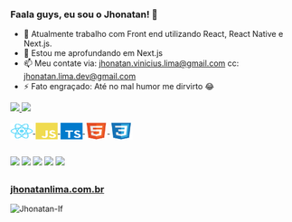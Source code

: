 ### Faala guys, eu sou o Jhonatan! 👋

- 🔭 Atualmente trabalho com Front end utilizando React, React Native e Next.js.
- 🌱 Estou me aprofundando em Next.js
- 📫 Meu contate via: jhonatan.vinicius.lima@gmail.com cc: jhonatan.lima.dev@gmail.com
- ⚡ Fato engraçado: Até no mal humor me dirvirto 😂
  
<div>
  <a href="https://github.com/jhonatanllima">
  <img height="180em" src="https://github-readme-stats.vercel.app/api?username=jhonatanllima&show_icons=true&theme=dark&include_all_commits=true&count_private=true"/>
  <img height="180em" src="https://github-readme-stats.vercel.app/api/top-langs/?username=jhonatanllima&layout=compact&langs_count=7&theme=dark"/>
</div>
  
<div style="display: inline_block"><br>
  <img align="center" alt="Jhonatan-React" height="30" width="40" src="https://raw.githubusercontent.com/devicons/devicon/master/icons/react/react-original.svg">
  <img align="center" alt="Jhonatan-Js" height="30" width="40" src="https://raw.githubusercontent.com/devicons/devicon/master/icons/javascript/javascript-plain.svg">
  <img align="center" alt="Jhonatan-Ts" height="30" width="40" src="https://raw.githubusercontent.com/devicons/devicon/master/icons/typescript/typescript-plain.svg">
  <img align="center" alt="Jhonatan-HTML" height="30" width="40" src="https://raw.githubusercontent.com/devicons/devicon/master/icons/html5/html5-original.svg">
  <img align="center" alt="Jhonatan-CSS" height="30" width="40" src="https://raw.githubusercontent.com/devicons/devicon/master/icons/css3/css3-original.svg">
</div>

 ##
  
 <div>
  <a href = "mailto:jhonatan.vinicius.lima@gmail.comcc=jhonatan.lima.dev@gmail.com"><img src="https://img.shields.io/badge/-Gmail-%23333?style=for-the-badge&logo=gmail&logoColor=white" target="_blank"></a>
  <a href="https://www.linkedin.com/in/jhonatan-lima/" target="_blank"><img src="https://img.shields.io/badge/-LinkedIn-%230077B5?style=for-the-badge&logo=linkedin&logoColor=white" target="_blank"></a> 
  <a href = "https://api.whatsapp.com/send/?phone=5515996759630&text=Hey+Jhonatan%21+Vim+atrav%C3%A9s+do+seu+github%21&app_absent=0"><img src="https://img.shields.io/badge/WhatsApp-25D366?style=for-the-badge&logo=whatsapp&logoColor=white" target="_blank"></a>
  <a href="https://www.instagram.com/_jhonatanlima_/" target="_blank"><img src="https://img.shields.io/badge/-Instagram-%23E4405F?style=for-the-badge&logo=instagram&logoColor=white" target="_blank"></a>
   <a href="https://www.facebook.com/jhonyllima/" target="_blank"><img src="https://img.shields.io/badge/Facebook-1877F2?style=for-the-badge&logo=facebook&logoColor=white" target="_blank"></a>
  </div> 
  
 ##

 <h3> <a href="https://www.jhonatanlima.com.br="_blank" > jhonatanlima.com.br </a> </h3>
    
 <img alt="Jhonatan-If" src="https://media2.giphy.com/media/j5oP7zSilio3SewxAA/giphy.gif?cid=ecf05e47rid4z537fau14i42b18s0fbklb0f7viykmcydge6&rid=giphy.gif&ct=g">
